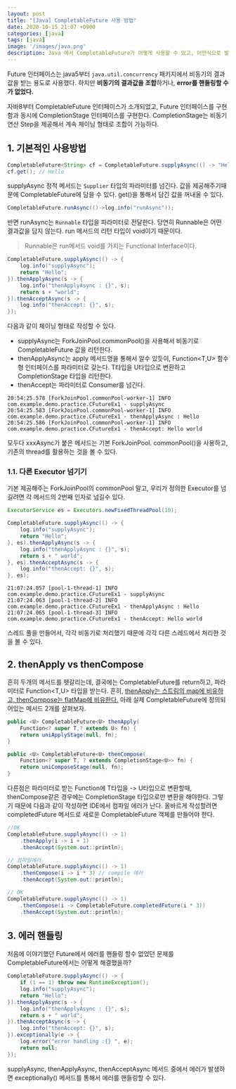 ```yaml
---
layout: post
title: "[Java] CompletableFuture 사용 방법"
date: 2020-10-15 21:07 +0900
categories: [java]
tags: [java]
image: '/images/java.png'
description: Java 에서 CompletableFuture가 어떻게 사용할 수 있고, 어떤식으로 발전해 왔는지 알아보자.
---
```


Future 인터페이스는 java5부터 `java.util.concurrency` 패키지에서 비동기의 결과값을 받는 용도로 사용했다. 하지만 **비동기의 결과값을 조합**하거나, **error를 핸들링할 수가 없었다.**

자바8부터 CompletableFuture 인터페이스가 소개되었고, Future 인터페이스를 구현함과 동시에 CompletionStage 인터페이스를 구현한다. CompletionStage는 비동기 연산 Step을 제공해서 계속 체이닝 형태로 조합이 가능하다. 


## 1. 기본적인 사용방법

```java
CompletableFuture<String> cf = CompletableFuture.supplyAsync(() -> "Hello");
cf.get(); // Hello
```

supplyAsync 정적 메서드는 `Supplier` 타입의 파라미터를 넘긴다. 값을 제공해주기때문에 CompletableFuture에 담을 수 있다. get()을 통해서 담긴 값을 꺼내올 수 있다. 



```java
CompletableFuture.runAsync(()->log.info("runAsync"));
```

반면 runAsync는 `Runnable` 타입을 파라미터로 전달한다. 당연히 Runnable은 어떤 결과값을 담지 않는다. run 메서드의 리턴 타입이 void이기 때문이다. 

>  Runnable은 run메서드 void를 가지는 Functional Interface이다. 



```java
CompletableFuture.supplyAsync(() -> {
    log.info("supplyAsync");
    return "Hello";
}).thenApplyAsync(s -> {
    log.info("thenApplyAsync : {}", s);
    return s + "world";
}).thenAcceptAsync(s -> {
    log.info("thenAccept: {}", s);
});
```

다음과 같이 체이닝 형태로 작성할 수 있다. 

- supplyAsync는 ForkJoinPool.commonPool()을 사용해서 비동기로 CompletableFuture 값을 리턴한다.
- thenApplyAsync는 apply 메서드명을 통해서 알수 있듯이, Function<T,U> 함수형 인터페이스를 파라미터로 갖는다. T타입을 U타입으로 변환하고 CompletionStage 타입을 리턴한다.
- thenAccept는 파라미터로 Consumer를 넘긴다. 



```
20:54:25.578 [ForkJoinPool.commonPool-worker-1] INFO com.example.demo.practice.CFutureEx1 - supplyAsync
20:54:25.583 [ForkJoinPool.commonPool-worker-1] INFO com.example.demo.practice.CFutureEx1 - thenApplyAsync : Hello
20:54:25.586 [ForkJoinPool.commonPool-worker-1] INFO com.example.demo.practice.CFutureEx1 - thenAccept: Hello world
```

모두다 xxxAsync가 붙은 메서드는 기본 ForkJoinPool. commonPool()을 사용하고, 기존의 thread를 활용하는 것을 볼 수 있다. 



### 1.1. 다른 Executor 넘기기

기본 제공해주는 ForkJoinPool의 commonPool 말고, 우리가 정의한 Executor를 넘길려면 각 메서드의 2번째 인자로 넘길수 있다. 

```java
ExecutorService es = Executors.newFixedThreadPool(10);

CompletableFuture.supplyAsync(() -> {
    log.info("supplyAsync");
    return "Hello";
}, es).thenApplyAsync(s -> {
    log.info("thenApplyAsync : {}", s);
    return s + " world";
}, es).thenAcceptAsync(s -> {
    log.info("thenAccept: {}", s);
}, es);
```

```
21:07:24.057 [pool-1-thread-1] INFO com.example.demo.practice.CFutureEx1 - supplyAsync
21:07:24.063 [pool-1-thread-2] INFO com.example.demo.practice.CFutureEx1 - thenApplyAsync : Hello
21:07:24.065 [pool-1-thread-3] INFO com.example.demo.practice.CFutureEx1 - thenAccept: Hello world
```

스레드 풀을 만들어서, 각각 비동기로 처리했기 때문에 각각 다른 스레드에서 처리한 것을 볼 수 있다.





## 2. thenApply vs thenCompose

흔히 두개의 메서드를 헷갈리는데, 결국에는 CompletableFuture를 return하고, 파라미터로 Function<T,U> 타입을 받는다. 흔히, [thenApply는 스트림의 map에 비유하고, thenCompose는 flatMap에 비유한다.](https://stackoverflow.com/questions/43019126/completablefuture-thenapply-vs-thencompose) 아래 실제 CompletableFuture에 정의되어있는 메서드 2개를 살펴보자.

```java
public <U> CompletableFuture<U> thenApply(
    Function<? super T,? extends U> fn) {
    return uniApplyStage(null, fn);
}

public <U> CompletableFuture<U> thenCompose(
    Function<? super T, ? extends CompletionStage<U>> fn) {
    return uniComposeStage(null, fn);
}
```

다른점은 파라미터로 받는 Function에 T타입을 -> U타입으로 변환할때, thenCompose같은 경우에는 CompletionStage 타입으로만 변환을 해야한다. 그렇기 때문에 다음과 같이 작성하면 IDE에서 컴파일 에러가 난다. 올바르게 작성할려면 completedFuture 메서드로 새로운 CompletableFuture 객체를 만들어야 한다.

```java
//OK
CompletableFuture.supplyAsync(() -> 1)
    .thenApply(i -> i + 1)
    .thenAccept(System.out::println);

// 컴파일에러
CompletableFuture.supplyAsync(() -> 1)
    .thenCompose(i -> i * 3) // compile 에러
    .thenAccept(System.out::println);

// OK
CompletableFuture.supplyAsync(() -> 1)
    .thenCompose(i -> CompletableFuture.completedFuture(i * 3))
    .thenAccept(System.out::println);
```



## 3. 에러 핸들링

처음에 이야기했던 Future에서 에러를 핸들링 할수 없었던 문제를 CompletableFuture에서는 어떻게 해결했을까? 

```java
CompletableFuture.supplyAsync(() -> {
    if (1 == 1) throw new RuntimeException();
    log.info("supplyAsync");
    return "Hello";
}).thenApplyAsync(s -> {
    log.info("thenApplyAsync : {}", s);
    return s + " world";
}).thenAcceptAsync(s -> {
    log.info("thenAccept: {}", s);
}).exceptionally(e -> {
    log.error("error handling :{} ", e);
    return null;
});
```

supplyAsync, thenApplyAsync, thenAcceptAsync 메서드 중에서 에러가 발생하면 exceptionally() 메서드를 통해서 에러를 핸들링할 수 있다. 